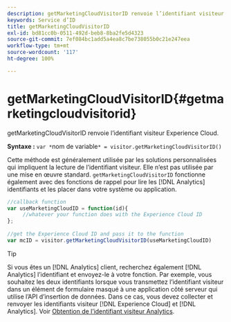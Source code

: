 ```yaml
---
description: getMarketingCloudVisitorID renvoie l’identifiant visiteur Experience Cloud.
keywords: Service d’ID
title: getMarketingCloudVisitorID
exl-id: bd81cc0b-0511-492d-beb8-8ba2fe5d4323
source-git-commit: 7ef084bc1add5a4ea8c7be738055b0c21e247eea
workflow-type: tm+mt
source-wordcount: '117'
ht-degree: 100%

---
```


# getMarketingCloudVisitorID{#getmarketingcloudvisitorid}

getMarketingCloudVisitorID renvoie l’identifiant visiteur Experience Cloud.

**Syntaxe :** `var *`nom de variable`* = visitor.getMarketingCloudVisitorID()`

Cette méthode est généralement utilisée par les solutions personnalisées qui impliquent la lecture de l’identifiant visiteur. Elle n’est pas utilisée par une mise en œuvre standard. `getMarketingCloudVisitorID` fonctionne également avec des fonctions de rappel pour lire les [!DNL Analytics] identifiants et les placer dans votre système ou application.

```js
//callback function 
var useMarketingCloudID = function(id){ 
     //whatever your function does with the Experience Cloud ID 
}; 
 
//get the Experience Cloud ID and pass it to the function 
var mcID = visitor.getMarketingCloudVisitorID(useMarketingCloudID)
```

>[!TIP]
>
>Si vous êtes un [!DNL Analytics] client, recherchez également [!DNL Analytics] l’identifiant et envoyez-le à votre fonction. Par exemple, vous souhaitez les deux identifiants lorsque vous transmettez l’identifiant visiteur dans un élément de formulaire masqué à une application côté serveur qui utilise l’API d’insertion de données. Dans ce cas, vous devez collecter et renvoyer les identifiants visiteur [!DNL Experience Cloud] et [!DNL Analytics]. Voir [Obtention de l’identifiant visiteur Analytics](../../library/get-set/getanalyticsvisitorid.md).
